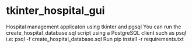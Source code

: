 # tkinter_hospital_gui
Hospital management applicaton using tkinter and pgsql
You can run the create_hospital_database.sql script using a PostgreSQL client such as psql i.e: psql -f create_hospital_database.sql
Run pip install -r requirements.txt

